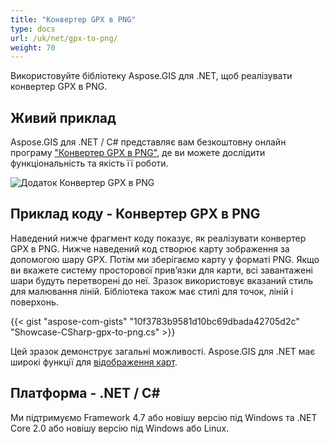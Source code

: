 ```yaml
---
title: "Конвертер GPX в PNG"
type: docs
url: /uk/net/gpx-to-png/
weight: 70
---
```


Використовуйте бібліотеку Aspose.GIS для .NET, щоб реалізувати конвертер GPX в PNG.

## **Живий приклад**

Aspose.GIS для .NET / C# представляє вам безкоштовну онлайн програму ["Конвертер GPX в PNG"](https://products.aspose.app/gis/viewer/gpx-to-png), де ви можете дослідити функціональність та якість її роботи.

![Додаток Конвертер GPX в PNG](viewer.png)

## **Приклад коду - Конвертер GPX в PNG**

Наведений нижче фрагмент коду показує, як реалізувати конвертер GPX в PNG. Нижче наведений код створює карту зображення за допомогою шару GPX. Потім ми зберігаємо карту у форматі PNG. Якщо ви вкажете систему просторової прив’язки для карти, всі завантажені шари будуть перетворені до неї.
Зразок використовує вказаний стиль для малювання ліній. Бібліотека також має стилі для точок, ліній і поверхонь.

{{< gist "aspose-com-gists" "10f3783b9581d10bc69dbada42705d2c" "Showcase-CSharp-gpx-to-png.cs" >}}

Цей зразок демонструє загальні можливості. Aspose.GIS для .NET має широкі функції для [відображення карт](https://docs.aspose.com/gis/net/map-rendering/).

## **Платформа - .NET / C#**

Ми підтримуємо Framework 4.7 або новішу версію під Windows та .NET Core 2.0 або новішу версію під Windows або Linux.
